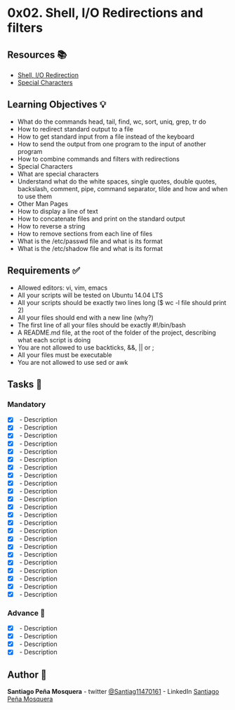 # 0x02. Shell, I/O Redirections and filters
## Resources :books:

* [Shell, I/O Redirection](https://intranet.hbtn.io/rltoken/Kwe7oA6N7iWf8kfnteJLrA)
* [Special Characters](https://intranet.hbtn.io/rltoken/6G_Cu3hczr_SdaSzlunjZg)

## Learning Objectives :bulb:
* What do the commands head, tail, find, wc, sort, uniq, grep, tr do
* How to redirect standard output to a file
* How to get standard input from a file instead of the keyboard
* How to send the output from one program to the input of another program
* How to combine commands and filters with redirections
* Special Characters
* What are special characters
* Understand what do the white spaces, single quotes, double quotes, backslash, comment, pipe, command separator, tilde and how and when to use them
* Other Man Pages
* How to display a line of text
* How to concatenate files and print on the standard output
* How to reverse a string
* How to remove sections from each line of files
* What is the /etc/passwd file and what is its format
* What is the /etc/shadow file and what is its format

## Requirements :white_check_mark:
* Allowed editors: vi, vim, emacs
* All your scripts will be tested on Ubuntu 14.04 LTS
* All your scripts should be exactly two lines long ($ wc -l file should print 2)
* All your files should end with a new line (why?)
* The first line of all your files should be exactly #!/bin/bash
* A README.md file, at the root of the folder of the project, describing what each script is doing
* You are not allowed to use backticks, &&, || or ;
* All your files must be executable
* You are not allowed to use sed or awk

## Tasks :page_with_curl:
### Mandatory
- [x] **[](./0-hello_world)** - Description
- [x] **[](./1-confused_smiley)** - Description
- [x] **[](./2-hellofile)** - Description
- [x] **[](./3-twofiles)** - Description
- [x] **[](./4-lastlines)** - Description
- [x] **[](./5-firstlines)** - Description
- [x] **[](./6-third_line)** - Description
- [x] **[](./7-file)** - Description
- [x] **[](./8-cwd_state)** - Description
- [x] **[](./9-duplicate_last_line)** - Description
- [x] **[](./10-no_more_js)** - Description
- [x] **[](./11-directories)** - Description
- [x] **[](./12-newest_files)** - Description
- [x] **[](./13-unique)** - Description
- [x] **[](./14-findthatword)** - Description
- [x] **[](./15-countthatword)** - Description
- [x] **[](./16-whatsnext)** - Description
- [x] **[](./17-hidethisword)** - Description
- [x] **[](./18-letteronly)** - Description
- [x] **[](./19-AZ)** - Description
- [x] **[](./20-hiago)** - Description
- [x] **[](./21-reverse)** - Description
- [x] **[](./22-users_and_homes)** - Description
### Advance :muscle:
- [x] **[](./100-empty_casks)** - Description
- [x] **[](./101-gifs)** - Description
- [x] **[](./102-acrostic)** - Description
- [x] **[](./103-the_biggest_fan)** - Description

## Author :pencil:
**Santiago Peña Mosquera** - twitter [@Santiag11470161](https://twitter.com/Santiag11470161) - LinkedIn [Santiago Peña Mosquera](https://www.linkedin.com/in/santiago-pe%C3%B1a-mosquera-abaa20196/)
